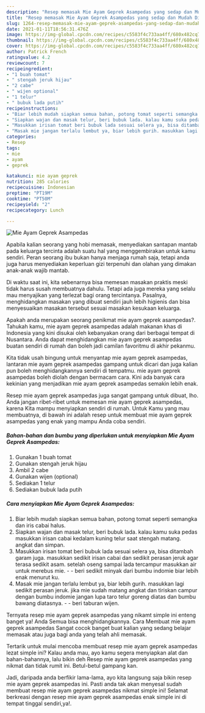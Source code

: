 ```yaml
---
description: "Resep memasak Mie Ayam Geprek Asampedas yang sedap dan Mudah Dibuat"
title: "Resep memasak Mie Ayam Geprek Asampedas yang sedap dan Mudah Dibuat"
slug: 1264-resep-memasak-mie-ayam-geprek-asampedas-yang-sedap-dan-mudah-dibuat
date: 2021-01-11T18:56:31.476Z
image: https://img-global.cpcdn.com/recipes/c5583f4c733aa4ff/680x482cq70/mie-ayam-geprek-asampedas-foto-resep-utama.jpg
thumbnail: https://img-global.cpcdn.com/recipes/c5583f4c733aa4ff/680x482cq70/mie-ayam-geprek-asampedas-foto-resep-utama.jpg
cover: https://img-global.cpcdn.com/recipes/c5583f4c733aa4ff/680x482cq70/mie-ayam-geprek-asampedas-foto-resep-utama.jpg
author: Patrick French
ratingvalue: 4.2
reviewcount: 7
recipeingredient:
- "1 buah tomat"
- " stengah jeruk hijau"
- "2 cabe"
- " wijen optional"
- "1 telur"
- " bubuk lada putih"
recipeinstructions:
- "Biar lebih mudah siapkan semua bahan, potong tomat seperti semangka dan iris cabai halus."
- "Siapkan wajan dan masak telur, beri bubuk lada. kalau kamu suka pedas masukkan irisan cabai kedalam kuning telur saat stengah matang. angkat dan simpan."
- "Masukkan irisan tomat beri bubuk lada sesuai selera ya, bisa ditambah garam juga. masukkan sedikit irisan cabai dan sedikit perasan jeruk agar terasa sedikit asam. setelah oseng sampai lada tercampur masukkan air untuk merebus mie.   beri sedikit minyak dari bumbu indomie biar lebih enak menurut ku."
- "Masak mie jangan terlalu lembut ya, biar lebih gurih. masukkan lagi sedikit perasan jeruk. jika mie sudah matang angkat dan tiriskan campur dengan bumbu indomie jangan lupa taro telur goreng diatas dan bumbu bawang diatasnya.  beri taburan wijen."
categories:
- Resep
tags:
- mie
- ayam
- geprek

katakunci: mie ayam geprek 
nutrition: 285 calories
recipecuisine: Indonesian
preptime: "PT19M"
cooktime: "PT50M"
recipeyield: "2"
recipecategory: Lunch

---
```



![Mie Ayam Geprek Asampedas](https://img-global.cpcdn.com/recipes/c5583f4c733aa4ff/680x482cq70/mie-ayam-geprek-asampedas-foto-resep-utama.jpg)

Apabila kalian seorang yang hobi memasak, menyediakan santapan mantab pada keluarga tercinta adalah suatu hal yang menggembirakan untuk kamu sendiri. Peran seorang ibu bukan hanya menjaga rumah saja, tetapi anda juga harus menyediakan keperluan gizi terpenuhi dan olahan yang dimakan anak-anak wajib mantab.

Di waktu  saat ini, kita sebenarnya bisa memesan masakan praktis meski tidak harus susah membuatnya dahulu. Tetapi ada juga mereka yang selalu mau menyajikan yang terlezat bagi orang tercintanya. Pasalnya, menghidangkan masakan yang dibuat sendiri jauh lebih higienis dan bisa menyesuaikan masakan tersebut sesuai masakan kesukaan keluarga. 



Apakah anda merupakan seorang penikmat mie ayam geprek asampedas?. Tahukah kamu, mie ayam geprek asampedas adalah makanan khas di Indonesia yang kini disukai oleh kebanyakan orang dari berbagai tempat di Nusantara. Anda dapat menghidangkan mie ayam geprek asampedas buatan sendiri di rumah dan boleh jadi camilan favoritmu di akhir pekanmu.

Kita tidak usah bingung untuk menyantap mie ayam geprek asampedas, lantaran mie ayam geprek asampedas gampang untuk dicari dan juga kalian pun boleh menghidangkannya sendiri di tempatmu. mie ayam geprek asampedas boleh diolah dengan bermacam cara. Kini ada banyak cara kekinian yang menjadikan mie ayam geprek asampedas semakin lebih enak.

Resep mie ayam geprek asampedas juga sangat gampang untuk dibuat, lho. Anda jangan ribet-ribet untuk memesan mie ayam geprek asampedas, karena Kita mampu menyiapkan sendiri di rumah. Untuk Kamu yang mau membuatnya, di bawah ini adalah resep untuk membuat mie ayam geprek asampedas yang enak yang mampu Anda coba sendiri.

<!--inarticleads1-->

##### Bahan-bahan dan bumbu yang diperlukan untuk menyiapkan Mie Ayam Geprek Asampedas:

1. Gunakan 1 buah tomat
1. Gunakan  stengah jeruk hijau
1. Ambil 2 cabe
1. Gunakan  wijen (optional)
1. Sediakan 1 telur
1. Sediakan  bubuk lada putih




<!--inarticleads2-->

##### Cara menyiapkan Mie Ayam Geprek Asampedas:

1. Biar lebih mudah siapkan semua bahan, potong tomat seperti semangka dan iris cabai halus.
1. Siapkan wajan dan masak telur, beri bubuk lada. kalau kamu suka pedas masukkan irisan cabai kedalam kuning telur saat stengah matang. angkat dan simpan.
1. Masukkan irisan tomat beri bubuk lada sesuai selera ya, bisa ditambah garam juga. masukkan sedikit irisan cabai dan sedikit perasan jeruk agar terasa sedikit asam. setelah oseng sampai lada tercampur masukkan air untuk merebus mie.  -  - beri sedikit minyak dari bumbu indomie biar lebih enak menurut ku.
1. Masak mie jangan terlalu lembut ya, biar lebih gurih. masukkan lagi sedikit perasan jeruk. jika mie sudah matang angkat dan tiriskan campur dengan bumbu indomie jangan lupa taro telur goreng diatas dan bumbu bawang diatasnya. -  - beri taburan wijen.




Ternyata resep mie ayam geprek asampedas yang nikamt simple ini enteng banget ya! Anda Semua bisa menghidangkannya. Cara Membuat mie ayam geprek asampedas Sangat cocok banget buat kalian yang sedang belajar memasak atau juga bagi anda yang telah ahli memasak.

Tertarik untuk mulai mencoba membuat resep mie ayam geprek asampedas lezat simple ini? Kalau anda mau, ayo kamu segera menyiapkan alat dan bahan-bahannya, lalu bikin deh Resep mie ayam geprek asampedas yang nikmat dan tidak rumit ini. Betul-betul gampang kan. 

Jadi, daripada anda berfikir lama-lama, ayo kita langsung saja bikin resep mie ayam geprek asampedas ini. Pasti anda tak akan menyesal sudah membuat resep mie ayam geprek asampedas nikmat simple ini! Selamat berkreasi dengan resep mie ayam geprek asampedas enak simple ini di tempat tinggal sendiri,ya!.

